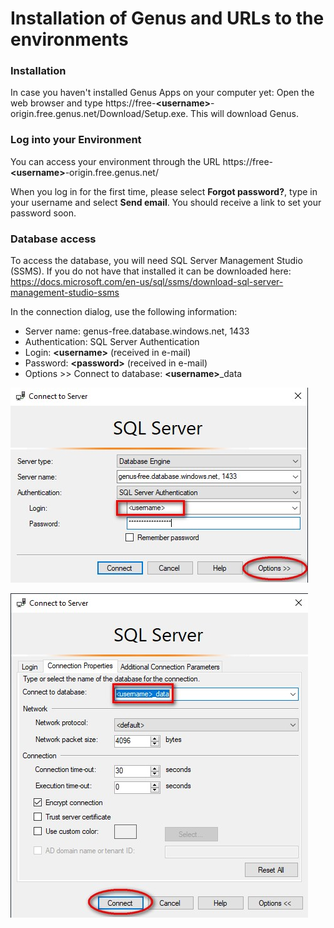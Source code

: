 
# Installation of Genus and URLs to the environments

### Installation
In case you haven't installed Genus Apps on your computer yet: Open the web browser and type https://free-**\<username\>**-origin.free.genus.net/Download/Setup.exe. This will download Genus.	

### Log into your Environment
You can access your environment through the URL https://free-**\<username\>**-origin.free.genus.net/

When you log in for the first time, please select **Forgot password?**, type in your username and select **Send email**. You should receive a link to set your password soon.


### Database access
To access the database, you will need SQL Server Management Studio (SSMS). If you do not have that installed it can be downloaded here: https://docs.microsoft.com/en-us/sql/ssms/download-sql-server-management-studio-ssms 

In the connection dialog, use the following information:

* Server name: genus-free.database.windows.net, 1433
* Authentication: SQL Server Authentication
* Login: **\<username\>** (received in e-mail)
* Password: **\<password\>** (received in e-mail)
* Options >> Connect to database: **\<username\>**_data

![installation_1.jpg](media/installation_1.jpg) 


![installation_2.jpg](media/installation_2.jpg) 
 
